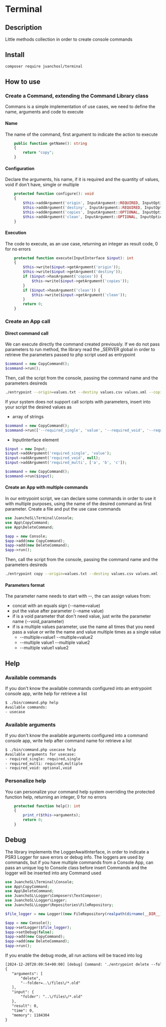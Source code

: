# Terminal

## Description

Little methods collection in order to create console commands

## Install

```bash
composer require juanchosl/terminal
```

## How to use

### Create a Command, extending the Command Library class

Commans is a simple implementation of use cases, we need to define the name, arguments and code to execute

#### Name
The name of the command, first argument to indicate the action to execute
```php
    public function getName(): string
    {
        return "copy";
    }
```

#### Configuration
Declare the arguments, his name, if it is required and the quantity of values, void if don't have, simgle or multiple
```php
    protected function configure(): void
    {
        $this->addArgument('origin', InputArgument::REQUIRED, InputOption::SINGLE);
        $this->addArgument('destiny', InputArgument::REQUIRED, InputOption::MULTIPLE);
        $this->addArgument('copies', InputArgument::OPTIONAL, InputOption::SINGLE);
        $this->addArgument('clean', InputArgument::OPTIONAL, InputOption::VOID);
    }
```

#### Execution
The code to execute, as an use case, returning an integer as result code, 0 for no errors
```php
    protected function execute(InputInterface $input): int
    {
        $this->write($input->getArgument('origin'));
        $this->write($input->getArgument('destiny'));
        if ($input->hasArgument('copies')) {
            $this->write($input->getArgument('copies'));
        }
        if ($input->hasArgument('clean')) {
            $this->write($input->getArgument('clean'));
        }
        return 0;
    }
```

### Create an App call

#### Direct command call
We can execute directly the command created previously. If we do not pass parameters to run method, the library read the _SERVER global in order to retrieve the parameters passed to php script used as entrypoint

```php
$command = new CopyCommand();
$command->run();
```

Then, call the script from the console, passing the command name and the parameters desireds
```bash
./entrypoint --origin=values.txt --destiny values.csv values.xml --copies 1 --clean
```

If your system does not support call scripts with parameters, insert into your script the desired values as 
- array of strings
```php
$command = new CopyCommand();
$command->run(['--required_single', 'value', '--required_void', '--required_multi', 'a', 'b', 'c']);
```
- InputInterface element
```php
$input = new Input;
$input->addArgument('required_single', 'value');
$input->addArgument('required_void', null);
$input->addArgument('required_multi', ['a', 'b', 'c']);

$command = new CopyCommand();
$command->run($input);
```

#### Create an App with multiple commands
In our entrypoint script, we can declare some commands in order to use it with multiple purposes, using the name of the desired command as first parameter.
Create a file and put the use case commands

```php
use JuanchoSL\Terminal\Console;
use App\CopyCommand;
use App\DeleteCommand;

$app = new Console;
$app->add(new CopyCommand);
$app->add(new DeleteCommand);
$app->run();
```

Then, call the script from the console, passing the command name and the parameters desireds
```bash
./entrypoint copy --origin=values.txt --destiny values.csv values.xml --copies 1 --clean
```

#### Parameters format
The parameter name needs to start with --, the can assign values from:
- concat with an equals sign (--name=value)
- put the value after parameter (--name value) 
- if is a void parameter that don't need value, just write the parameter name (--void_parameter)
- if is a multiple values parameter, use the name all times that you need pass a value or write the name and value multiple times as a single value
    - --multiple=value1 --multiple=value2
    - --multiple value1 --multiple value2
    - --multiple value1 value2

## Help

### Available commands
If you don't know the available commands configured into an entrypoint console app, write help for retrieve a list
```bash
$ ./bin/command.php help
Available commands:
- usecase

```
### Available arguments
If you don't know the available arguments configured into a command console app, write help after command name for retrieve a list
```bash
$ ./bin/command.php usecase help
Available arguments for usecase:
- required_single: required,single
- required_multi: required,multiple
- required_void: optional,void

```

### Personalize help
You can personalize your command help system overriding the protected function help, returning an integer, 0 for no errors
```php
    protected function help(): int
    {
        print_r($this->arguments);
        return 0;
    }
```

## Debug
The library implements the LoggerAwaitInterface, in order to indicate a PSR3 Logger for save errors or debug info. The loggers are used by commands, but if you have multiple commands from a Console App, can pass an unique log to Console class before insert Commands and the logger will be inserted into any Command used
```php
use JuanchoSL\Terminal\Console;
use App\CopyCommand;
use App\DeleteCommand;
use JuanchoSL\Logger\Composers\TextComposer;
use JuanchoSL\Logger\Logger;
use JuanchoSL\Logger\Repositories\FileRepository;

$file_logger = new Logger((new FileRepository(realpath(dirname(__DIR__)) . DIRECTORY_SEPARATOR . 'logs' . DIRECTORY_SEPARATOR . 'errors.log'))->setComposer(new TextComposer));

$app = new Console();
$app->setLogger($file_logger);
$app->setDebug(false);
$app->add(new CopyCommand);
$app->add(new DeleteCommand);
$app->run();
```

If you enable the debug mode, all run actions will be traced into log
 ```txt
[2024-12-20T20:09:54+00:00] [debug] Command: './entrypoint delete --folder=../files/*.old'
{
    "arguments": [
        "delete",
        "--folder=..\/files\/*.old"
    ],
    "input": {
        "folder": "..\/files\/*.old"
    },
    "result": 0,
    "time": 0,
    "memory": 1184304
}
 ```